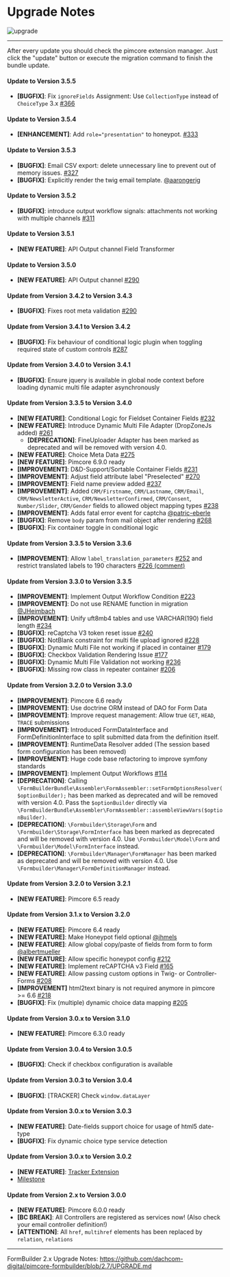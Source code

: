 # Upgrade Notes
![upgrade](https://user-images.githubusercontent.com/700119/31535145-3c01a264-affa-11e7-8d86-f04c33571f65.png)  

***

After every update you should check the pimcore extension manager. 
Just click the "update" button or execute the migration command to finish the bundle update.

#### Update to Version 3.5.5
- **[BUGFIX]**: Fix `ignoreFields` Assignment: Use `CollectionType` instead of `ChoiceType` 3.x [#366](https://github.com/dachcom-digital/pimcore-formbuilder/issues/366)

#### Update to Version 3.5.4
- **[ENHANCEMENT]**: Add `role="presentation"` to honeypot. [#333](https://github.com/dachcom-digital/pimcore-formbuilder/issues/333)

#### Update to Version 3.5.3
- **[BUGFIX]**: Email CSV export: delete unnecessary line to prevent out of memory issues. [#327](https://github.com/dachcom-digital/pimcore-formbuilder/pull/327)
- **[BUGFIX]**: Explicitly render the twig email template. [@aarongerig](https://github.com/dachcom-digital/pimcore-formbuilder/pull/326)

#### Update to Version 3.5.2
- **[BUGFIX]**: introduce output workflow signals: attachments not working with multiple channels [#311](https://github.com/dachcom-digital/pimcore-formbuilder/issues/311) 

#### Update to Version 3.5.1
- **[NEW FEATURE]**: API Output channel Field Transformer

#### Update to Version 3.5.0
- **[NEW FEATURE]**: API Output channel [#290](https://github.com/dachcom-digital/pimcore-formbuilder/issues/301)

#### Update from Version 3.4.2 to Version 3.4.3
- **[BUGFIX]**: Fixes root meta validation [#290](https://github.com/dachcom-digital/pimcore-formbuilder/issues/290)

#### Update from Version 3.4.1 to Version 3.4.2
- **[BUGFIX]**: Fix behaviour of conditional logic plugin when toggling required state of custom controls [#287](https://github.com/dachcom-digital/pimcore-formbuilder/issues/287)

#### Update from Version 3.4.0 to Version 3.4.1
- **[BUGFIX]**: Ensure jquery is available in global node context before loading dynamic multi file adapter asynchronously

#### Update from Version 3.3.5 to Version 3.4.0
- **[NEW FEATURE]**: Conditional Logic for Fieldset Container Fields [#232](https://github.com/dachcom-digital/pimcore-formbuilder/issues/232)
- **[NEW FEATURE]**: Introduce Dynamic Multi File Adapter (DropZoneJs added) [#261](https://github.com/dachcom-digital/pimcore-formbuilder/issues/261)
    - **[DEPRECATION]**: FineUploader Adapter has been marked as deprecated and will be removed with version 4.0.
- **[NEW FEATURE]**: Choice Meta Data [#275](https://github.com/dachcom-digital/pimcore-formbuilder/issues/275)
- **[NEW FEATURE]**: Pimcore 6.9.0 ready
- **[IMPROVEMENT]**: D&D-Support/Sortable Container Fields [#231](https://github.com/dachcom-digital/pimcore-formbuilder/issues/231)
- **[IMPROVEMENT]**: Adjust field attribute label "Preselected" [#270](https://github.com/dachcom-digital/pimcore-formbuilder/issues/270)
- **[IMPROVEMENT]**: Field name preview added [#237](https://github.com/dachcom-digital/pimcore-formbuilder/issues/237)
- **[IMPROVEMENT]**: Added `CRM/Firstname`, `CRM/Lastname`, `CRM/Email`, `CRM/NewsletterActive`, `CRM/NewsletterConfirmed`, `CRM/Consent`, `Number/Slider`, `CRM/Gender` fields to allowed object mapping types [#238](https://github.com/dachcom-digital/pimcore-formbuilder/issues/238)
- **[IMPROVEMENT]**: Adds fatal error event for captcha [@patric-eberle](https://github.com/dachcom-digital/pimcore-formbuilder/pull/267)
- **[BUGFIX]**: Remove `body` param from mail object after rendering [#268](https://github.com/dachcom-digital/pimcore-formbuilder/issues/268)
- **[BUGFIX]**: Fix container toggle in conditional logic

#### Update from Version 3.3.5 to Version 3.3.6
- **[IMPROVEMENT]**: Allow `label_translation_parameters` [#252](https://github.com/dachcom-digital/pimcore-formbuilder/issues/252) and restrict translated labels to 190 characters [#226 (comment)](https://github.com/dachcom-digital/pimcore-formbuilder/issues/226#issuecomment-769022296)

#### Update from Version 3.3.0 to Version 3.3.5
- **[IMPROVEMENT]**: Implement Output Workflow Condition [#223](https://github.com/dachcom-digital/pimcore-formbuilder/pull/223)
- **[IMPROVEMENT]**: Do not use RENAME function in migration [@JHeimbach](https://github.com/dachcom-digital/pimcore-formbuilder/issues/243)
- **[IMPROVEMENT]**: Unify uft8mb4 tables and use VARCHAR(190) field length [#234](https://github.com/dachcom-digital/pimcore-formbuilder/issues/234)
- **[BUGFIX]**: reCaptcha V3 token reset issue [#240](https://github.com/dachcom-digital/pimcore-formbuilder/issues/240)
- **[BUGFIX]**: NotBlank constraint for multi file upload ignored [#228](https://github.com/dachcom-digital/pimcore-formbuilder/issues/228)
- **[BUGFIX]**: Dynamic Multi File not working if placed in container [#179](https://github.com/dachcom-digital/pimcore-formbuilder/issues/179)
- **[BUGFIX]**: Checkbox Validation Rendering Issue [#177](https://github.com/dachcom-digital/pimcore-formbuilder/issues/177)
- **[BUGFIX]**: Dynamic Multi File Validation not working [#236](https://github.com/dachcom-digital/pimcore-formbuilder/issues/236)
- **[BUGFIX]**: Missing row class in repeater container [#206](https://github.com/dachcom-digital/pimcore-formbuilder/issues/206)

#### Update from Version 3.2.0 to Version 3.3.0
- **[IMPROVEMENT]**: Pimcore 6.6 ready
- **[IMPROVEMENT]**: Use doctrine ORM instead of DAO for Form Data
- **[IMPROVEMENT]**: Improve request management: Allow true `GET`, `HEAD`, `TRACE` submissions 
- **[IMPROVEMENT]**: Introduced FormDataInterface and FormDefinitionInterface to split submitted data from the definition itself. 
- **[IMPROVEMENT]**: RuntimeData Resolver added (The session based form configuration has been removed)
- **[IMPROVEMENT]**: Huge code base refactoring to improve symfony standards
- **[IMPROVEMENT]**: Implement Output Workflows [#114](https://github.com/dachcom-digital/pimcore-formbuilder/issues/114)
- **[DEPRECATION]**: Calling `\FormBuilderBundle\Assembler\FormAssembler::setFormOptionsResolver($optionBuilder);` has been marked as deprecated and will be removed with version 4.0. Pass the `$optionBuilder` directly via `\FormBuilderBundle\Assembler\FormAssembler::assembleViewVars($optionBuilder)`.
- **[DEPRECATION]**: `\Formbuilder\Storage\Form` and `\Formbuilder\Storage\FormInterface` has been marked as deprecated and will be removed with version 4.0. Use `\Formbuilder\Model\Form` and `\Formbuilder\Model\FormInterface` instead.
- **[DEPRECATION]**: `\Formbuilder\Manager\FormManager` has been marked as deprecated and will be removed with version 4.0. Use `\Formbuilder\Manager\FormDefinitionManager` instead.

#### Update from Version 3.2.0 to Version 3.2.1
- **[NEW FEATURE]**: Pimcore 6.5 ready

#### Update from Version 3.1.x to Version 3.2.0
- **[NEW FEATURE]**: Pimcore 6.4 ready
- **[NEW FEATURE]**: Make Honeypot field optional [@ihmels](https://github.com/dachcom-digital/pimcore-formbuilder/issues/167)
- **[NEW FEATURE]**: Allow global copy/paste of fields from form to form [@albertmueller](https://github.com/dachcom-digital/pimcore-formbuilder/pull/207)
- **[NEW FEATURE]**: Allow specific honeypot config [#212](https://github.com/dachcom-digital/pimcore-formbuilder/issues/212)
- **[NEW FEATURE]**: Implement reCAPTCHA v3 Field [#165](https://github.com/dachcom-digital/pimcore-formbuilder/issues/165)
- **[NEW FEATURE]**: Allow passing custom options in Twig- or Controller-Forms [#208](https://github.com/dachcom-digital/pimcore-formbuilder/issues/208)
- **[IMPROVEMENT]** html2text binary is not required anymore in pimcore >= 6.6 [#218](https://github.com/dachcom-digital/pimcore-formbuilder/issues/218)
- **[BUGFIX]**: Fix (multiple) dynamic choice data mapping [#205](https://github.com/dachcom-digital/pimcore-formbuilder/issues/205)

#### Update from Version 3.0.x to Version 3.1.0
- **[NEW FEATURE]**: Pimcore 6.3.0 ready

#### Update from Version 3.0.4 to Version 3.0.5
- **[BUGFIX]**: Check if checkbox configuration is available

#### Update from Version 3.0.3 to Version 3.0.4
- **[BUGFIX]**: [TRACKER] Check `window.dataLayer`

#### Update from Version 3.0.x to Version 3.0.3
- **[NEW FEATURE]**: Date-fields support choice for usage of html5 date-type
- **[BUGFIX]**: Fix dynamic choice type service detection

#### Update from Version 3.0.x to Version 3.0.2
- **[NEW FEATURE]**: [Tracker Extension](https://github.com/dachcom-digital/pimcore-formbuilder/issues/183)
- [Milestone](https://github.com/dachcom-digital/pimcore-formbuilder/milestone/23?closed=1)

#### Update from Version 2.x to Version 3.0.0
- **[NEW FEATURE]**: Pimcore 6.0.0 ready
- **[BC BREAK]**: All Controllers are registered as services now! (Also check your email controller definition!)
- **[ATTENTION]**: All `href`, `multihref` elements has been replaced by `relation`, `relations`

***

FormBuilder 2.x Upgrade Notes: https://github.com/dachcom-digital/pimcore-formbuilder/blob/2.7/UPGRADE.md
